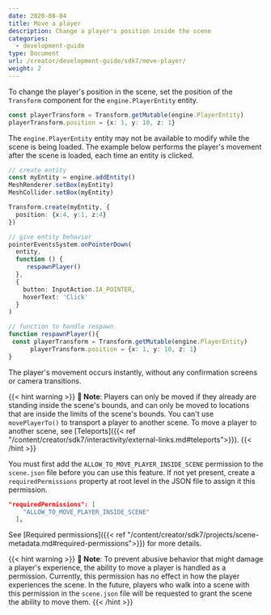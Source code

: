 ```yaml
---
date: 2020-08-04
title: Move a player
description: Change a player's position inside the scene
categories:
  - development-guide
type: Document
url: /creator/development-guide/sdk7/move-player/
weight: 2
---
```


To change the player's position in the scene, set the position of the `Transform` component for the `engine.PlayerEntity` entity.

<!-- - `position`: Where to move the player, expressed as an object with _x_, _y_, and _z_ properties.
- `cameraTarget`: (optional) What direction to make the player face, expressed as an object with _x_, _y_, and _z_ properties that represent the coordinates of a point in space to stare at. If no value is provided, the player will maintain the same rotation as before moving. -->

```ts
const playerTransform = Transform.getMutable(engine.PlayerEntity)
playerTransform.position = {x: 1, y: 10, z: 1}
```

The `engine.PlayerEntity` entity may not be available to modify while the scene is being loaded. The example below performs the player's movement after the scene is loaded, each time an entity is clicked.

```ts
// create entity
const myEntity = engine.addEntity()
MeshRenderer.setBox(myEntity)
MeshCollider.setBox(myEntity)

Transform.create(myEntity, {
  position: {x:4, y:1, z:4}
})

// give entity behavior
pointerEventsSystem.onPointerDown(
  entity,
  function () {
     respawnPlayer()
  },
  {
    button: InputAction.IA_POINTER,
    hoverText: 'Click'
  }
)

// function to handle respawn
function respawnPlayer(){
 const playerTransform = Transform.getMutable(engine.PlayerEntity)
	  playerTransform.position = {x: 1, y: 10, z: 1}
}
```



The player's movement occurs instantly, without any confirmation screens or camera transitions.

{{< hint warning >}}
**📔 Note**:  Players can only be moved if they already are standing inside the scene's bounds, and can only be moved to locations that are inside the limits of the scene's bounds. You can't use `movePlayerTo()` to transport a player to another scene. To move a player to another scene, see [Teleports]({{< ref "/content/creator/sdk7/interactivity/external-links.md#teleports">}}).
{{< /hint >}}


You must first add the `ALLOW_TO_MOVE_PLAYER_INSIDE_SCENE` permission to the `scene.json` file before you can use this feature. If not yet present, create a `requiredPermissions` property at root level in the JSON file to assign it this permission.

```json
"requiredPermissions": [
    "ALLOW_TO_MOVE_PLAYER_INSIDE_SCENE"
  ],
```

See [Required permissions]({{< ref "/content/creator/sdk7/projects/scene-metadata.md#required-permissions">}}) for more details.

{{< hint warning >}}
**📔 Note**:  To prevent abusive behavior that might damage a player's experience, the ability to move a player is handled as a permission. Currently, this permission has no effect in how the player experiences the scene. In the future, players who walk into a scene with this permission in the `scene.json` file will be requested to grant the scene the ability to move them.
{{< /hint >}}

